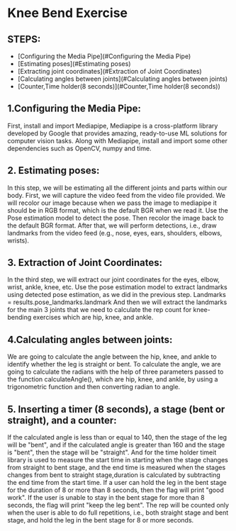 #				 Knee Bend Exercise


## STEPS:
* [Configuring the Media Pipe](#Configuring the Media Pipe)
* [Estimating poses](#Estimating poses)
* [Extracting joint coordinates](#Extraction of Joint Coordinates)
* [Calculating angles between joints](#Calculating angles between joints)
* [Counter,Time holder(8 seconds)](#Counter,Time holder(8 seconds))



## 1.Configuring the Media Pipe:
First, install and import Mediapipe,
Mediapipe is a cross-platform library developed by Google that provides amazing, ready-to-use ML solutions for computer vision tasks.
Along with Mediapipe, install and import some other dependencies such as OpenCV, numpy and time.

## 2. Estimating poses:
In this step, we will be estimating all the different joints and parts within our body.
First, we will capture the video feed from the video file provided.
We will recolor our image because when we pass the image to mediapipe it should be in RGB format, which is the default BGR when we read it.
Use the Pose estimation model to detect the pose.
Then recolor the image back to the default BGR format.
After that, we will perform detections, i.e., draw landmarks from the video feed (e.g., nose, eyes, ears, shoulders, elbows, wrists).

## 3. Extraction of Joint Coordinates:
In the third step, we will extract our joint coordinates for the eyes, elbow, wrist, ankle, knee, etc.
Use the pose estimation model to extract landmarks using detected pose estimation, as we did in the previous step.
Landmarks = results.pose_landmarks.landmark
And then we will extract the landmarks for the main 3 joints that we need to calculate the rep count for knee-bending exercises which are hip, knee, and ankle.

## 4.Calculating angles between joints:
We are going to calculate the angle between the hip, knee, and ankle to identify whether the leg is straight or bent.
 To calculate the angle, we are going to calculate the radians with the help of three parameters passed to the function calculateAngle(), which are hip, knee, and ankle, by using a trigonometric function and then converting radian to angle.
          

## 5. Inserting a timer (8 seconds), a stage (bent or straight), and a counter:
If the calculated angle is less than or equal to 140, then the stage of the leg will be "bent", and if the calculated angle is greater than 160 and the stage is "bent", then the stage will be "straight".
And for the time holder timeit library is used to measure the start time in starting when the stage changes from straight to bent stage, and the end time is measured when the stages changes from bent to straight stage,duration is calculated by subtracting the end time from the start time. If a user can hold the leg in the bent stage for the duration of 8 or more than 8 seconds, then the flag will print "good work". If the user is unable to stay in the bent stage for more than 8 seconds, the flag will print "keep the leg bent".
The rep will be counted only when the user is able to do full repetitions, i.e., both straight stage and bent stage, and hold the leg in the bent stage for 8 or more seconds.
                                


